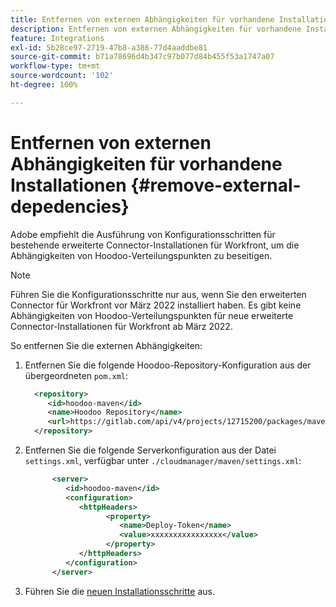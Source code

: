 ```yaml
---
title: Entfernen von externen Abhängigkeiten für vorhandene Installationen
description: Entfernen von externen Abhängigkeiten für vorhandene Installationen
feature: Integrations
exl-id: 5b28ce97-2719-47b8-a386-77d4aaddbe81
source-git-commit: b71a78696d4b347c97b077d84b455f53a1747a07
workflow-type: tm+mt
source-wordcount: '102'
ht-degree: 100%

---
```


# Entfernen von externen Abhängigkeiten für vorhandene Installationen {#remove-external-depedencies}

Adobe empfiehlt die Ausführung von Konfigurationsschritten für bestehende erweiterte Connector-Installationen für Workfront, um die Abhängigkeiten von Hoodoo-Verteilungspunkten zu beseitigen.

>[!NOTE]
>
>Führen Sie die Konfigurationsschritte nur aus, wenn Sie den erweiterten Connector für Workfront vor März 2022 installiert haben. Es gibt keine Abhängigkeiten von Hoodoo-Verteilungspunkten für neue erweiterte Connector-Installationen für Workfront ab März 2022.

So entfernen Sie die externen Abhängigkeiten:

1. Entfernen Sie die folgende Hoodoo-Repository-Konfiguration aus der übergeordneten `pom.xml`:

   ```XML
     <repository>
        <id>hoodoo-maven</id>
        <name>Hoodoo Repository</name>
        <url>https://gitlab.com/api/v4/projects/12715200/packages/maven</url>
     </repository>
   ```

1. Entfernen Sie die folgende Serverkonfiguration aus der Datei `settings.xml`, verfügbar unter `./cloudmanager/maven/settings.xml`:

   ```XML
         <server>
            <id>hoodoo-maven</id>
            <configuration>
               <httpHeaders>
                     <property>
                        <name>Deploy-Token</name>
                        <value>xxxxxxxxxxxxxxxx</value>
                     </property>
               </httpHeaders>
            </configuration>
         </server>
   ```

1. Führen Sie die [neuen Installationsschritte](workfront-connector-install.md) aus.
